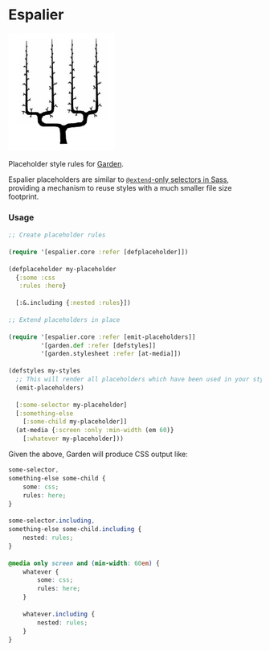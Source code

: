 # Espalier

![Espalier](./resources/espalier.png)

Placeholder style rules for [Garden](https://github.com/noprompt/garden).

Espalier placeholders are similar to [`@extend`-only selectors in Sass](http://sass-lang.com/documentation/file.SASS_REFERENCE.html#placeholders), providing a mechanism to reuse styles with a much smaller file size footprint.

### Usage

```clojure
;; Create placeholder rules

(require '[espalier.core :refer [defplaceholder]])

(defplaceholder my-placeholder
  {:some :css
   :rules :here}

  [:&.including {:nested :rules}])

;; Extend placeholders in place

(require '[espalier.core :refer [emit-placeholders]]
         '[garden.def :refer [defstyles]]
         '[garden.stylesheet :refer [at-media]])

(defstyles my-styles
  ;; This will render all placeholders which have been used in your styles
  (emit-placeholders)

  [:some-selector my-placeholder]
  [:something-else
    [:some-child my-placeholder]]
  (at-media {:screen :only :min-width (em 60)}
    [:whatever my-placeholder]))

```

Given the above, Garden will produce CSS output like:

```css
some-selector,
something-else some-child {
    some: css;
    rules: here;
}

some-selector.including,
something-else some-child.including {
    nested: rules;
}

@media only screen and (min-width: 60em) {
    whatever {
        some: css;
        rules: here;
    }

    whatever.including {
        nested: rules;
    }
}
```
